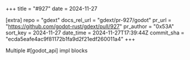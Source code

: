 +++
title = "#927"
date = 2024-11-27

[extra]
repo = "gdext"
docs_rel_url = "gdext/pr-927/godot"
pr_url = "https://github.com/godot-rust/gdext/pull/927"
pr_author = "0x53A"
sort_key = 2024-11-27
date_time = 2024-11-27T17:39:44Z
commit_sha = "ecda5eafe4ac9f81172b1fa9d2f21edf260011a4"
+++

Multiple #[godot_api] impl blocks
